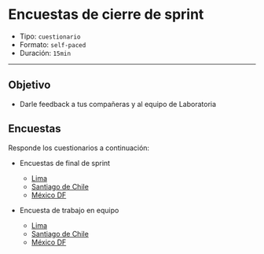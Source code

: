 # Encuestas de cierre de sprint

- Tipo: `cuestionario`
- Formato: `self-paced`
- Duración: `15min`

***

## Objetivo

- Darle feedback a tus compañeras y al equipo de Laboratoria

## Encuestas

Responde los cuestionarios a continuación:

- Encuestas de final de sprint
  * [Lima](https://docs.google.com/forms/d/e/1FAIpQLSe1ma1cJADRRgNEg-j1zqeYilimj9fvhvZmkP9XoYcrTglQsA/viewform)
  * [Santiago de Chile](https://docs.google.com/forms/d/e/1FAIpQLSfNx7Ci0OqgZfRUJ0v4LGSZrRMneS8QBQJs-zZZVjVsl-kBYw/viewform)
  * [México DF](https://docs.google.com/forms/d/e/1FAIpQLSdxHQk_PF5Vc17Qokl0RgwEPw7oLHt1RmQ0Lx8DeZfoHX3TPA/viewform)

- Encuesta de trabajo en equipo
  * [Lima](https://docs.google.com/forms/d/e/1FAIpQLScU5vELaL52I_ikCEre8f9-44of9_LLz9chRBhfEDG-CYMhqA/viewform)
  * [Santiago de Chile](https://docs.google.com/forms/d/e/1FAIpQLSfUGNEeALhiKNbxxiNcNhC6R5P-KlFMH44k-EfqbuWLdAq2PA/viewform)
  * [México DF](https://docs.google.com/forms/d/e/1FAIpQLScfU_DLZAIanDZcbuWu1UEchugq5yyDM3fku98m0WLE-UXyZA/viewform)
